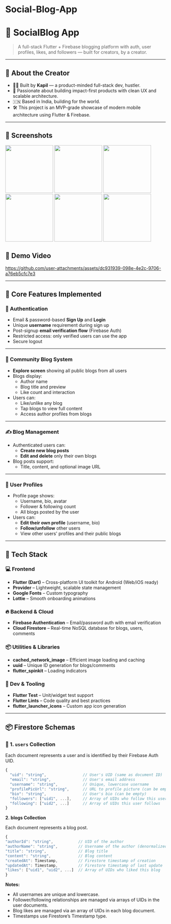 # Social-Blog-App

# 📝 SocialBlog App

> A full-stack Flutter + Firebase blogging platform with auth, user profiles, likes, and followers — built for creators, by a creator.

---

## 🙌 About the Creator

- 👨‍💻 Built by **Kapil** — a product-minded full-stack dev, hustler.
- 🚀 Passionate about building impact-first products with clean UX and scalable architecture.
- 🇮🇳 Based in India, building for the world.
- 🛠️ This project is an MVP-grade showcase of modern mobile architecture using Flutter & Firebase.

---
## 📸 Screenshots

<p float="left">
  <img src="https://github.com/user-attachments/assets/f65b9bd7-33ae-4e21-bd5c-335532da5cd3" width="150"/>
  <img src="https://github.com/user-attachments/assets/1a4c4970-ec41-481a-a412-f3d286191e3a" width="150"/>
  <img src="https://github.com/user-attachments/assets/f5e4a09d-c664-402e-8231-fb4ce06082b9" width="150"/>
  <img src="https://github.com/user-attachments/assets/dcb10ff2-bd81-4486-8190-9181ebcf11d4" width="150"/>
  <img src="https://github.com/user-attachments/assets/06ea07a5-44c9-4187-9d05-4071d314faa8" width="150"/>
  <img src="https://github.com/user-attachments/assets/f93e691b-0549-4f42-908f-40df6768a8bb" width="150"/>
</p>

## 🎥 Demo Video

https://github.com/user-attachments/assets/dc931939-098e-4e2c-9706-a76eb5cfc7e3


---

## 🚀 Core Features Implemented

### 🔐 Authentication
- Email & password-based **Sign Up** and **Login**
- Unique **username** requirement during sign up
- Post-signup **email verification flow** (Firebase Auth)
- Restricted access: only verified users can use the app
- Secure logout

---

### 📰 Community Blog System
- **Explore screen** showing all public blogs from all users
- Blogs display:
  - Author name
  - Blog title and preview
  - Like count and interaction
- Users can:
  - Like/unlike any blog
  - Tap blogs to view full content
  - Access author profiles from blogs

---

### ✍️ Blog Management
- Authenticated users can:
  - **Create new blog posts**
  - **Edit and delete** only their own blogs
- Blog posts support:
  - Title, content, and optional image URL

---

### 👤 User Profiles
- Profile page shows:
  - Username, bio, avatar
  - Follower & following count
  - All blogs posted by the user
- Users can:
  - **Edit their own profile** (username, bio)
  - **Follow/unfollow** other users
  - View other users' profiles and their public blogs

---

## 🧱 Tech Stack

### 💻 Frontend
- **Flutter (Dart)** – Cross-platform UI toolkit for Android (Web/iOS ready)
- **Provider** – Lightweight, scalable state management
- **Google Fonts** – Custom typography
- **Lottie** – Smooth onboarding animations

### 🔥 Backend & Cloud
- **Firebase Authentication** – Email/password auth with email verification
- **Cloud Firestore** – Real-time NoSQL database for blogs, users, comments

### 📦 Utilities & Libraries
- **cached_network_image** – Efficient image loading and caching
- **uuid** – Unique ID generation for blogs/comments
- **flutter_spinkit** – Loading indicators

### 🧪 Dev & Tooling
- **Flutter Test** – Unit/widget test support
- **Flutter Lints** – Code quality and best practices
- **flutter_launcher_icons** – Custom app icon generation

---

## 📦 Firestore Schemas

### 🔹 1. `users` Collection

Each document represents a user and is identified by their Firebase Auth UID.

```ts
{
  "uid": "string",                // User's UID (same as document ID)
  "email": "string",              // User's email address
  "username": "string",           // Unique, lowercase username
  "profilePicUrl": "string",      // URL to profile picture (can be empty)
  "bio": "string",                // User's bio (can be empty)
  "followers": ["uid1", ...],     // Array of UIDs who follow this user
  "following": ["uid2", ...]      // Array of UIDs this user follows
}

```

**2. blogs Collection**

Each document represents a blog post.
```ts
{
"authorId": "string",           // UID of the author
"authorName": "string",         // Username of the author (denormalized for display)
"title": "string",              // Blog title
"content": "string",            // Blog content
"createdAt": Timestamp,         // Firestore timestamp of creation
"updatedAt": Timestamp,         // Firestore timestamp of last update
"likes": ["uid1", "uid2", ...]  // Array of UIDs who liked this blog
}
```
**Notes:**

- All usernames are unique and lowercase.
- Follower/following relationships are managed via arrays of UIDs in the user documents.
- Blog likes are managed via an array of UIDs in each blog document.
- Timestamps use Firestore’s Timestamp type.
